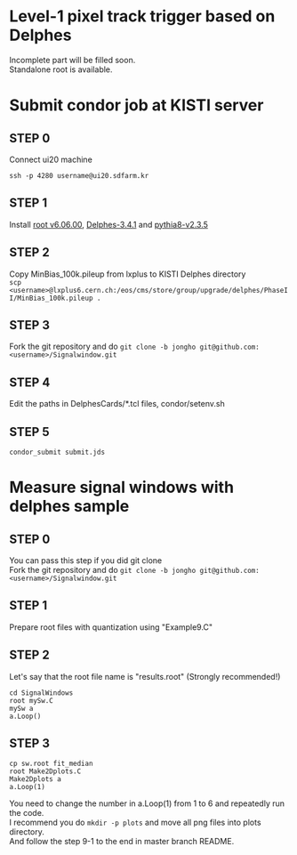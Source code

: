 Level-1 pixel track trigger based on Delphes
============================================

Incomplete part will be filled soon.  
Standalone root is available.  

# Submit condor job at KISTI server

## STEP 0
Connect ui20 machine  
```
ssh -p 4280 username@ui20.sdfarm.kr
```

## STEP 1
Install [root v6.06.00](https://root.cern.ch/content/release-60600), [Delphes-3.4.1](https://cp3.irmp.ucl.ac.be/projects/delphes/wiki/WorkBook/QuickTour) and [pythia8-v2.3.5](https://cp3.irmp.ucl.ac.be/projects/delphes/wiki/WorkBook/Pythia8)

## STEP 2
Copy MinBias_100k.pileup from lxplus to KISTI Delphes directory     
`scp <username>@lxplus6.cern.ch:/eos/cms/store/group/upgrade/delphes/PhaseII/MinBias_100k.pileup .`

## STEP 3
Fork the git repository and do `git clone -b jongho git@github.com:<username>/Signalwindow.git`

## STEP 4
Edit the paths in DelphesCards/\*.tcl files, condor/setenv.sh

## STEP 5
`condor_submit submit.jds`

# Measure signal windows with delphes sample

## STEP 0
You can pass this step if you did git clone   
Fork the git repository and do `git clone -b jongho git@github.com:<username>/Signalwindow.git`

## STEP 1
Prepare root files with quantization using "Example9.C"  

## STEP 2
Let's say that the root file name is "results.root" (Strongly recommended!)  
```
cd SignalWindows   
root mySw.C   
mySw a   
a.Loop()   
```

## STEP 3 
```
cp sw.root fit_median
root Make2Dplots.C
Make2Dplots a
a.Loop(1)
```
You need to change the number in a.Loop(1) from 1 to 6 and repeatedly run the code.    
I recommend you do `mkdir -p plots` and move all png files into plots directory.  
And follow the step 9-1 to the end in master branch README.  



